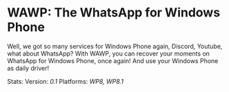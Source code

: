 # WAWP: The WhatsApp for Windows Phone

Well, we got so many services for Windows Phone again, Discord, Youtube, what about WhatsApp?
With WAWP, you can recover your moments on WhatsApp for Windows Phone, once again! And use your Windows Phone as daily driver!

Stats:
Version: *0.1*
Platforms: *WP8, WP8.1*

